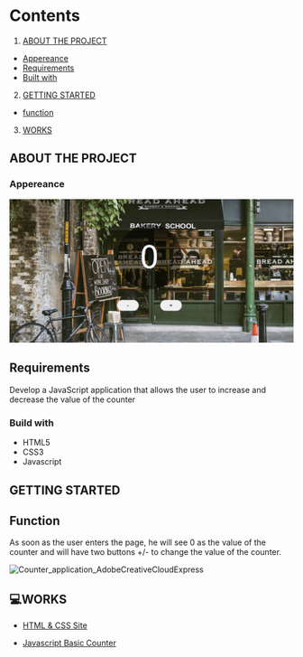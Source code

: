  # Contents

1. [ABOUT THE PROJECT](README.md#about-the-project)

- [Appereance](README.md#appereance)
- [Requirements](README.md#requirements)
- [Built with](README.md#build-with)

2. [GETTING STARTED](README.md#getting-started)
- [function](README.md#function)

3. [WORKS](README.md#links-of-my-works)

## ABOUT THE PROJECT

### Appereance

<img src="assets/img/Counter application.png" width=700px>

## Requirements

Develop a JavaScript application that allows the user to increase and decrease the value of the counter

### Build with

- HTML5
- CSS3
- Javascript

## GETTING STARTED

## Function

As soon as the user enters the page, he will see 0 as the value of the counter and will have two buttons +/- to change the value of the counter.

![Counter_application_AdobeCreativeCloudExpress](https://user-images.githubusercontent.com/101564006/163794337-4f47261d-7312-4e2e-ac3d-e2bee4235891.gif)

## 💻WORKS

- [HTML & CSS Site](https://625d3eb737f5c32fb98822ec--spectacular-biscuit-ec7dd4.netlify.app/)

- [Javascript Basic Counter](https://625d3dd0854d191f8d90975b--sparkly-crisp-c4fe7b.netlify.app/)




